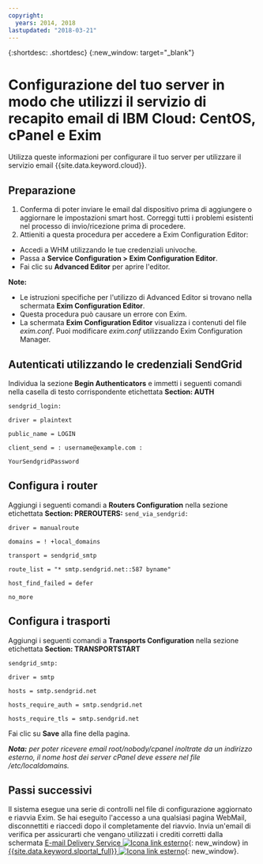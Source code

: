 ```yaml
---
copyright:
  years: 2014, 2018
lastupdated: "2018-03-21"
---
```


{:shortdesc: .shortdesc}
{:new_window: target="_blank"}

# Configurazione del tuo server in modo che utilizzi il servizio di recapito email di IBM Cloud: CentOS, cPanel e Exim

Utilizza queste informazioni per configurare il tuo server per utilizzare il servizio email {{site.data.keyword.cloud}}. 

## Preparazione

1.  Conferma di poter inviare le email dal dispositivo prima di aggiungere o aggiornare le impostazioni smart host. Correggi tutti i problemi esistenti nel processo di invio/ricezione prima di procedere.
2. Attieniti a questa procedura per accedere a Exim Configuration Editor:
  * Accedi a WHM utilizzando le tue credenziali univoche.
  * Passa a **Service Configuration > Exim Configuration Editor**.
  * Fai clic su **Advanced Editor** per aprire l'editor.
  
**Note:**
- Le istruzioni specifiche per l'utilizzo di Advanced Editor si trovano nella schermata **Exim Configuration Editor**.
- Questa procedura può causare un errore con Exim.
- La schermata **Exim Configuration Editor** visualizza i contenuti del file _exim.conf_. Puoi modificare _exim.conf_ utilizzando Exim Configuration Manager.

## Autenticati utilizzando le credenziali SendGrid

Individua la sezione **Begin Authenticators** e immetti i seguenti comandi nella casella di testo corrispondente etichettata **Section: AUTH**

`sendgrid_login:`

`driver = plaintext`

`public_name = LOGIN`

`client_send = : username@example.com :` 

`YourSendgridPassword`

## Configura i router

Aggiungi i seguenti comandi a **Routers Configuration** nella sezione etichettata **Section: PREROUTERS:**
`send_via_sendgrid:`

`driver = manualroute`

`domains = ! +local_domains`

`transport = sendgrid_smtp`

`route_list = "* smtp.sendgrid.net::587 byname"`

`host_find_failed = defer`

`no_more`

## Configura i trasporti

Aggiungi i seguenti comandi a **Transports Configuration** nella sezione etichettata **Section: TRANSPORTSTART**

`sendgrid_smtp:`

`driver = smtp`

`hosts = smtp.sendgrid.net`

`hosts_require_auth = smtp.sendgrid.net`

`hosts_require_tls = smtp.sendgrid.net`

Fai clic su **Save** alla fine della pagina.

<em>**Nota:** per poter ricevere email root/nobody/cpanel inoltrate da un indirizzo esterno, il nome host dei server cPanel deve essere nel file /etc/localdomains.</em>

## Passi successivi

Il sistema esegue una serie di controlli nel file di configurazione aggiornato e riavvia Exim. Se hai eseguito l'accesso a una qualsiasi pagina WebMail, disconnettiti e riaccedi dopo il completamente del riavvio. Invia un'email di verifica per assicurarti che vengano utilizzati i crediti corretti dalla schermata [E-mail Delivery Service ![Icona link esterno](../../icons/launch-glyph.svg "Icona link esterno")](https://control.softlayer.com/services/emaildelivery){: new_window} in [{{site.data.keyword.slportal_full}} ![Icona link esterno](../../icons/launch-glyph.svg "Icona link esterno")](https://control.softlayer.com/){: new_window}.
